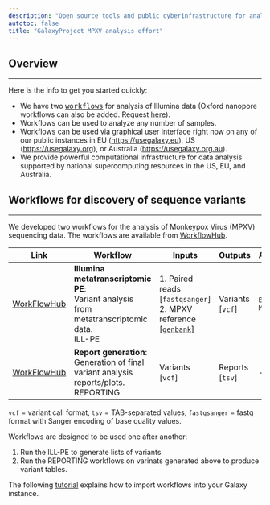 ```yaml
---
description: "Open source tools and public cyberinfrastructure for analysis of MonkeyPox data"
autotoc: false
title: "GalaxyProject MPXV analysis effort"
---
```


## Overview

-----

Here is the info to get you started quickly:

- We have two [<kbd>workflows</kbd>](#workflows-for-discovery-of-sequence-variants) for analysis of Illumina data (Oxford nanopore workflows can also be added. Request [here](https://help.galaxyproject.org)).
- Workflows can be used to analyze any number of samples.
- Workflows can be used via graphical user interface right now on any of our public instances in EU (https://usegalaxy.eu), US (https://usegalaxy.org), or Australia (https://usegalaxy.org.au). 
- We provide powerful computational infrastructure for data analysis supported by national supercomputing resources in the US, EU, and Australia. 


## Workflows for discovery of sequence variants

-----

We developed two workflows for the analysis of Monkeypox Virus (MPXV) sequencing data. The workflows are available from [WorkflowHub](https://workflowhub.eu/). 


| Link | Workflow |  Inputs | Outputs | Aligner | Caller | 
|---|--------|-------|--------|--------------|-----------------|
| [WorkFlowHub](https://workflowhub.eu/workflows/353)      |**Illumina metatranscriptomic PE**:<br> Variant analysis from metatranscriptomic data.<br><span class="badge badge-success">ILL-PE</span>                               | 1. Paired reads [`fastqsanger`]<br>2. MPXV reference   [[`genbank`](https://www.ncbi.nlm.nih.gov/nuccore/MT903340)] | Variants [`vcf`] | `BWA MEM` | `lofreq` |
| [WorkFlowHub](https://workflowhub.eu/workflows/354)           |**Report generation**:<br> Generation of final variant analysis reports/plots.<br><span class="badge badge-info">REPORTING</span>                                                 | Variants [`vcf`] | Reports [`tsv`] | - | - | 
 
 `vcf` = variant call format, `tsv` = TAB-separated values, `fastqsanger` = fastq format with Sanger encoding of base quality values.

Workflows are designed to be used one after another:

1. Run the <span class="badge badge-success">ILL-PE</span> to generate lists of variants
2. Run the <span class="badge badge-info">REPORTING</span> workflows on varinats generated above to produce variant tables. 

The following [tutorial](https://training.galaxyproject.org/training-material/topics/variant-analysis/tutorials/sars-cov-2-variant-discovery/tutorial.html#from-fastq-to-annotated-allelic-variants) explains how to import workflows into your Galaxy instance.


